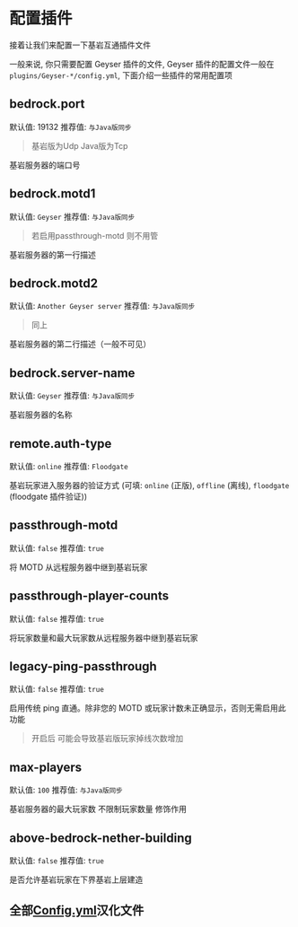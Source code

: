 # 配置插件

接着让我们来配置一下基岩互通插件文件

一般来说, 你只需要配置 Geyser 插件的文件, Geyser 插件的配置文件一般在 `plugins/Geyser-*/config.yml`, 下面介绍一些插件的常用配置项

## bedrock.port

默认值: 19132
推荐值: `与Java版同步`
> 基岩版为Udp Java版为Tcp

基岩服务器的端口号

## bedrock.motd1

默认值: `Geyser`
推荐值: `与Java版同步`
> 若启用passthrough-motd 则不用管

基岩服务器的第一行描述

## bedrock.motd2

默认值: `Another Geyser server`
推荐值: `与Java版同步`
> 同上

基岩服务器的第二行描述（一般不可见）

## bedrock.server-name

默认值: `Geyser`
推荐值: `与Java版同步`

基岩服务器的名称

## remote.auth-type

默认值: `online`
推荐值: `Floodgate`

基岩玩家进入服务器的验证方式 (可填: `online` (正版), `offline` (离线), `floodgate` (floodgate 插件验证))

## passthrough-motd

默认值: `false`
推荐值: `true`

将 MOTD 从远程服务器中继到基岩玩家

## passthrough-player-counts

默认值: `false`
推荐值: `true`

将玩家数量和最大玩家数从远程服务器中继到基岩玩家

## legacy-ping-passthrough

默认值: `false`
推荐值: `true`

启用传统 ping 直通。除非您的 MOTD 或玩家计数未正确显示，否则无需启用此功能
> 开启后 可能会导致基岩版玩家掉线次数增加

## max-players

默认值: `100`
推荐值: `与Java版同步`

基岩服务器的最大玩家数 不限制玩家数量 修饰作用

## above-bedrock-nether-building

默认值: `false`
推荐值: `true`

是否允许基岩玩家在下界基岩上层建造

## 全部[Config.yml](https://www.bilibili.com/opus/814123588232675361)汉化文件
